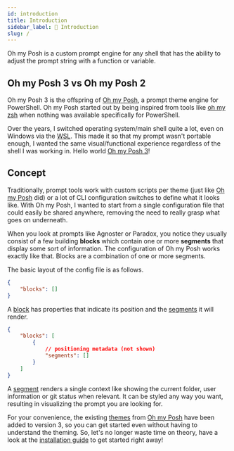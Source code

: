 ```yaml
---
id: introduction
title: Introduction
sidebar_label: 👋 Introduction
slug: /
---
```


Oh my Posh is a custom prompt engine for any shell that has the ability to adjust
the prompt string with a function or variable.

## Oh my Posh 3 vs Oh my Posh 2

Oh my Posh 3 is the offspring of [Oh my Posh][omp], a prompt theme engine for PowerShell.
Oh my Posh started out by being inspired from tools like [oh my zsh][omz] when nothing was
available specifically for PowerShell.

Over the years, I switched operating system/main shell quite a lot, even on
Windows via the [WSL][wsl]. This made it so that my prompt wasn't portable enough,
I wanted the same visual/functional experience regardless
of the shell I was working in. Hello world [Oh my Posh 3][omp3]!

## Concept

Traditionally, prompt tools work with custom scripts per theme (just like [Oh my Posh][omp] did) or a lot
of CLI configuration switches to define what it looks like. With Oh my Posh, I wanted to start from a single
configuration file that could easily be shared anywhere, removing the need to really grasp what goes on underneath.

When you look at prompts like Agnoster or Paradox, you notice they usually consist of a few building
**blocks** which contain one or more **segments** that display some sort of information. The configuration of
Oh my Posh works exactly like that. Blocks are a combination of one or more segments.

The basic layout of the config file is as follows.

```json
{
    "blocks": []
}
```

A [block][block] has properties that indicate its position and the [segments][segment] it will render.

```json
{
    "blocks": [
        {
            // positioning metadata (not shown)
            "segments": []
        }
    ]
}
```

A [segment][segment] renders a single context like showing the current folder, user information or git status
when relevant. It can be styled any way you want, resulting in visualizing the prompt you are looking for.

For your convenience, the existing [themes][themes] from [Oh my Posh][omp-themes] have been added to version 3, so you
can get started even without having to understand the theming. So, let's no longer waste time on theory, have a look at the
[installation guide][install] to get started right away!

[omp]: https://github.com/JanDeDobbeleer/oh-my-posh2
[omz]: https://github.com/ohmyzsh/ohmyzsh
[omp3]: https://github.com/JanDeDobbeleer/oh-my-posh
[wsl]: https://docs.microsoft.com/en-us/windows/wsl/install-win10
[install]: /docs/installation
[block]: /docs/configure#block
[segment]: /docs/configure#segment
[themes]: https://github.com/JanDeDobbeleer/oh-my-posh/tree/main/themes
[omp-themes]: https://github.com/JanDeDobbeleer/oh-my-posh/tree/master/Themes
